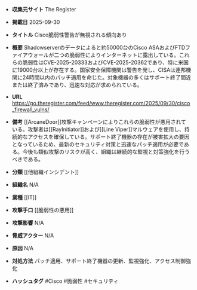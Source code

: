 - **収集元サイト**
The Register

- **掲載日**
2025-09-30

- **タイトル**
Cisco脆弱性警告が無視される傾向あり

- **概要**
Shadowserverのデータによると約50000台のCisco ASAおよびFTDファイアウォールが二つの脆弱性によりインターネットに露出している。これらの脆弱性はCVE-2025-20333およびCVE-2025-20362であり、特に米国に19000台以上が存在する。国家安全保障機関は警告を発し、CISAは連邦機関に24時間以内のパッチ適用を命じた。対象機器の多くはサポート終了間近または終了済みであり、迅速な対応が求められている。

- **URL**
https://go.theregister.com/feed/www.theregister.com/2025/09/30/cisco_firewall_vulns/

- **備考**
[[ArcaneDoor]]攻撃キャンペーンによりこれらの脆弱性が悪用されている。攻撃者は[[RayInitiator]]および[[Line Viper]]マルウェアを使用し、持続的なアクセスを確保している。サポート終了機器の存在が被害拡大の要因となっているため、最新のセキュリティ対策と迅速なパッチ適用が必要である。今後も類似攻撃のリスクが高く、組織は継続的な監視と対策強化を行うべきである。

- **分類**
[[他組織インシデント]]

- **組織名**
N/A

- **業種**
[[IT]]

- **攻撃手口**
[[脆弱性の悪用]]

- **攻撃影響**
N/A

- **脅威アクター**
N/A

- **原因**
N/A

- **対処方法**
パッチ適用、サポート終了機器の更新、監視強化、アクセス制御強化

- **ハッシュタグ**
#Cisco #脆弱性 #セキュリティ
